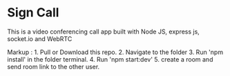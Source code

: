 # Sign Call
This is a video conferencing call app built with Node JS, express js, socket.io and WebRTC

Markup : 1. Pull or Download this repo.
        2. Navigate to the folder
        3. Run 'npm install' in the folder terminal.
        4. Run 'npm start:dev'
        5. create a room and send room link to the other user.
